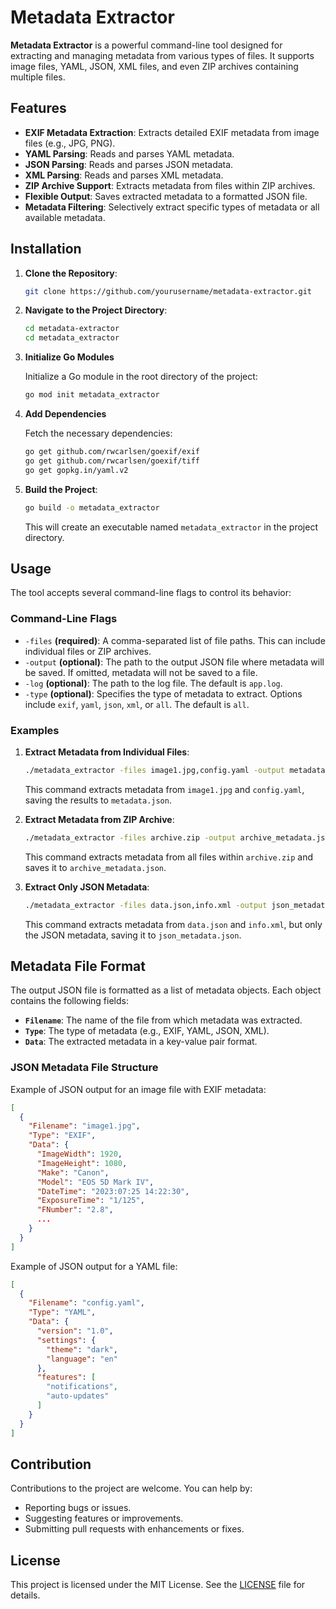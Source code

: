 # Metadata Extractor

**Metadata Extractor** is a powerful command-line tool designed for extracting and managing metadata from various types of files. It supports image files, YAML, JSON, XML files, and even ZIP archives containing multiple files.

## Features

- **EXIF Metadata Extraction**: Extracts detailed EXIF metadata from image files (e.g., JPG, PNG).
- **YAML Parsing**: Reads and parses YAML metadata.
- **JSON Parsing**: Reads and parses JSON metadata.
- **XML Parsing**: Reads and parses XML metadata.
- **ZIP Archive Support**: Extracts metadata from files within ZIP archives.
- **Flexible Output**: Saves extracted metadata to a formatted JSON file.
- **Metadata Filtering**: Selectively extract specific types of metadata or all available metadata.

## Installation

1. **Clone the Repository**:
   ```bash
   git clone https://github.com/yourusername/metadata-extractor.git
   ```

2. **Navigate to the Project Directory**:
   ```bash
   cd metadata-extractor
   cd metadata_extractor
   ```
   
3. **Initialize Go Modules**

   Initialize a Go module in the root directory of the project:

   ```bash
   go mod init metadata_extractor
   ```

4. **Add Dependencies**

   Fetch the necessary dependencies:

   ```bash
   go get github.com/rwcarlsen/goexif/exif
   go get github.com/rwcarlsen/goexif/tiff
   go get gopkg.in/yaml.v2
   ```

5. **Build the Project**:
   ```bash
   go build -o metadata_extractor
   ```

   This will create an executable named `metadata_extractor` in the project directory.

## Usage

The tool accepts several command-line flags to control its behavior:

### Command-Line Flags

- `-files` **(required)**: A comma-separated list of file paths. This can include individual files or ZIP archives.
- `-output` **(optional)**: The path to the output JSON file where metadata will be saved. If omitted, metadata will not be saved to a file.
- `-log` **(optional)**: The path to the log file. The default is `app.log`.
- `-type` **(optional)**: Specifies the type of metadata to extract. Options include `exif`, `yaml`, `json`, `xml`, or `all`. The default is `all`.

### Examples

1. **Extract Metadata from Individual Files**:
   ```bash
   ./metadata_extractor -files image1.jpg,config.yaml -output metadata.json -type all
   ```
   This command extracts metadata from `image1.jpg` and `config.yaml`, saving the results to `metadata.json`.

2. **Extract Metadata from ZIP Archive**:
   ```bash
   ./metadata_extractor -files archive.zip -output archive_metadata.json -type all
   ```
   This command extracts metadata from all files within `archive.zip` and saves it to `archive_metadata.json`.

3. **Extract Only JSON Metadata**:
   ```bash
   ./metadata_extractor -files data.json,info.xml -output json_metadata.json -type json
   ```
   This command extracts metadata from `data.json` and `info.xml`, but only the JSON metadata, saving it to `json_metadata.json`.

## Metadata File Format

The output JSON file is formatted as a list of metadata objects. Each object contains the following fields:

- **`Filename`**: The name of the file from which metadata was extracted.
- **`Type`**: The type of metadata (e.g., EXIF, YAML, JSON, XML).
- **`Data`**: The extracted metadata in a key-value pair format.

### JSON Metadata File Structure

Example of JSON output for an image file with EXIF metadata:

```json
[
  {
    "Filename": "image1.jpg",
    "Type": "EXIF",
    "Data": {
      "ImageWidth": 1920,
      "ImageHeight": 1080,
      "Make": "Canon",
      "Model": "EOS 5D Mark IV",
      "DateTime": "2023:07:25 14:22:30",
      "ExposureTime": "1/125",
      "FNumber": "2.8",
      ...
    }
  }
]
```

Example of JSON output for a YAML file:

```json
[
  {
    "Filename": "config.yaml",
    "Type": "YAML",
    "Data": {
      "version": "1.0",
      "settings": {
        "theme": "dark",
        "language": "en"
      },
      "features": [
        "notifications",
        "auto-updates"
      ]
    }
  }
]
```

## Contribution

Contributions to the project are welcome. You can help by:

- Reporting bugs or issues.
- Suggesting features or improvements.
- Submitting pull requests with enhancements or fixes.

## License

This project is licensed under the MIT License. See the [LICENSE](LICENSE) file for details.
